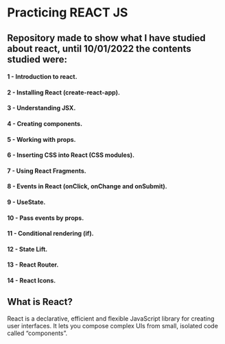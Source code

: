 # Practicing REACT JS

## Repository made to show what I have studied about react, until 10/01/2022 the contents studied were:

#### 1 - Introduction to react.
#### 2 - Installing React (create-react-app).
#### 3 - Understanding JSX.
#### 4 - Creating components.
#### 5 - Working with props.
#### 6 - Inserting CSS into React (CSS modules).
#### 7 - Using React Fragments.
#### 8 - Events in React (onClick, onChange and onSubmit).
#### 9 - UseState.
#### 10 - Pass events by props.
#### 11 - Conditional rendering (if).
#### 12 - State Lift.
#### 13 - React Router.
#### 14 - React Icons.

## What is React?

React is a declarative, efficient and flexible JavaScript library for creating user interfaces.
It lets you compose complex UIs from small, isolated code called “components”.

